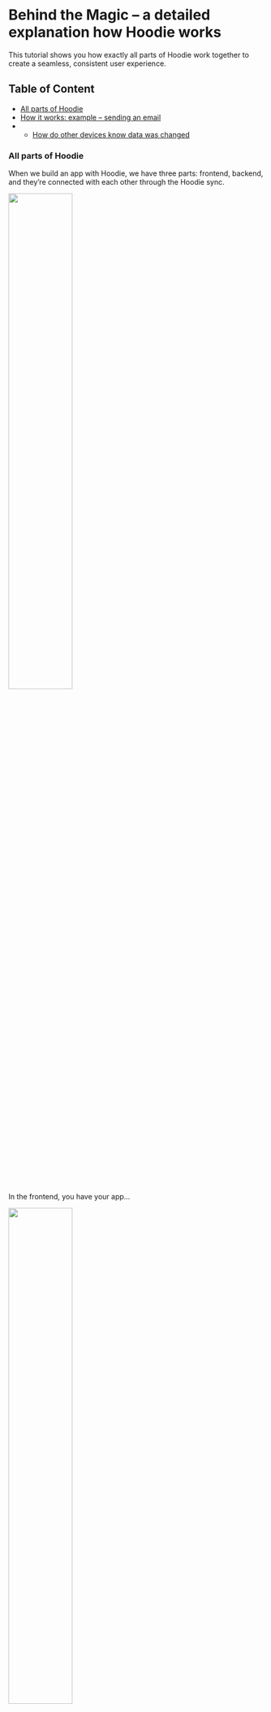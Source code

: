 # Behind the Magic – a detailed explanation how Hoodie works

This tutorial shows you how exactly all parts of Hoodie work together to create a seamless, consistent user experience.

## Table of Content
- <a href="#all-parts-of-hoodie">All parts of Hoodie</a>
- <a href="#how-it-works-example-sending-an-email">How it works: example – sending an email</a>
- - <a href="#how-it-works-example-sending-a-message">How do other devices know data was changed</a>

### All parts of Hoodie
When we build an app with Hoodie, we have three parts: frontend, backend, and they’re connected with each other through the Hoodie sync.
<p><img src="http://blog.hood.ie/wp-content/uploads/2014/07/Screen-Shot-2014-07-16-at-14.24.53.png" width="50%" height="50%"></p>

In the frontend, you have your app...
<p><img src="http://blog.hood.ie/wp-content/uploads/2014/07/Screen-Shot-2014-07-16-at-14.25.04.png" width="50%" height="50%"></p>

The app always only talks to the Hoodie API, never directly to the server-side code, database or even in-browser storage.
<p><img src="http://blog.hood.ie/wp-content/uploads/2014/07/Screen-Shot-2014-07-16-at-14.25.13.png" width="50%" height="50%"></p>

You can replace localstorage with any in-browser storage of your choice. Here all the data is saves locally. So we do not lose any data, if we are offline.
<p><img src="http://blog.hood.ie/wp-content/uploads/2014/07/Screen-Shot-2014-07-16-at-14.25.23.png" width="50%" height="50%"></p>

And at this point, you could already stop if you wanted. This, by itself, is already enough for an app. Still, if you want to save your data on a server, you'll need something in addition.

Hoodie relies on [CouchDB](http://couchdb.apache.org), the database that replicates. In CouchDB, each user has their own private database which only they can access. And all data is private by default. It can be shared to the public if the user decides to, but it can't happen by accident.
<p><img src="http://blog.hood.ie/wp-content/uploads/2014/07/Screen-Shot-2014-07-16-at-14.25.37.png" width="50%" height="50%"></p>

There are plugins based on node.js that bring Hoodie’s core features:
* user signup and administration
* data storage
* data loading & sync
* data shares // still in development
* emails
* payments. // still in development

These plugins are Hoodie's core plugins. In addition, anyone can build plugins themselves to extend Hoodie's core (see tutorial for [building plugins to extend Hoodie](https://github.com/hoodiehq/documentation/blob/gh-pages/tutorials/hoodie-plugin-tutorial/index.md)).
<p><img src="http://blog.hood.ie/wp-content/uploads/2014/07/Screen-Shot-2014-07-16-at-14.25.46.png" width="50%" height="50%"></p>

This means: with Hoodie, frontend and backend never talk directly to each other. They only leave each other messages and tasks. It’s all very loosely-coupled and event-based, which means it can be interrupted at any stage without breaking. It’s designed for eventual consistency.
<p><img src="http://blog.hood.ie/wp-content/uploads/2014/07/Screen-Shot-2014-07-16-at-14.25.59.png" width="50%" height="50%"></p>

--------

### How it works, example: sending a message

Let’s see how this works when an email is moving through the system:

1. The message is written in the app and send
2. The message is passed to hoodie.store and the task "save the message" is send to the localstorage to be saved. 
3. Also hoodie.store checks if the user is online. If so, a task is handed to the sync and through the REST layer the message is saved in our CouchDB database including the message. 
4. The CouchDB database gives a task to the Node.js plugin to send the message including the additional data and the message itself. 
5. The Plugin sends the message.

<p><img src="http://blog.hood.ie/wp-content/uploads/2014/07/Screen-Shot-2014-07-16-at-14.25.46.png" width="50%" height="50%"></p>



### How do other devices know data was changed

A huge benefit of Hoodie is not just it's offline first, also it has a build in functionality to send notifications to other devices, when data was added, changed or removed. This are also tasks handed to the app client, when something changes.

This is how it works:
When we add some data to our app, like saving a new message, it works like we described before. In addition to that, CouchDB sends out a task to the user data was changed, to update the data of your app and download it. So you do not have to do it on your own.
